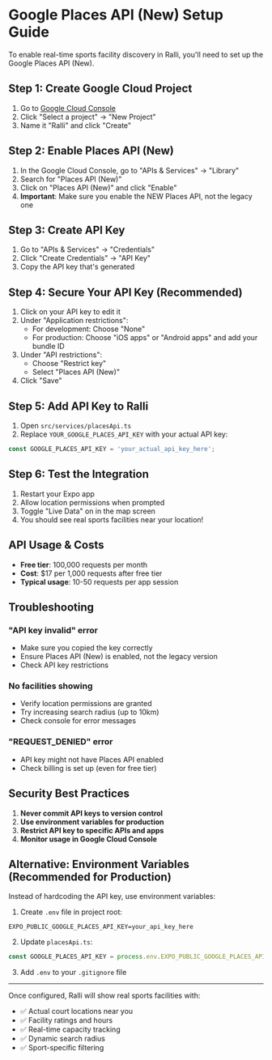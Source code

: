 # Google Places API (New) Setup Guide

To enable real-time sports facility discovery in Ralli, you'll need to set up the Google Places API (New).

## Step 1: Create Google Cloud Project

1. Go to [Google Cloud Console](https://console.cloud.google.com/)
2. Click "Select a project" → "New Project"
3. Name it "Ralli" and click "Create"

## Step 2: Enable Places API (New)

1. In the Google Cloud Console, go to "APIs & Services" → "Library"
2. Search for "Places API (New)"
3. Click on "Places API (New)" and click "Enable"
4. **Important**: Make sure you enable the NEW Places API, not the legacy one

## Step 3: Create API Key

1. Go to "APIs & Services" → "Credentials"
2. Click "Create Credentials" → "API Key"
3. Copy the API key that's generated

## Step 4: Secure Your API Key (Recommended)

1. Click on your API key to edit it
2. Under "Application restrictions":
   - For development: Choose "None" 
   - For production: Choose "iOS apps" or "Android apps" and add your bundle ID
3. Under "API restrictions":
   - Choose "Restrict key"
   - Select "Places API (New)"
4. Click "Save"

## Step 5: Add API Key to Ralli

1. Open `src/services/placesApi.ts`
2. Replace `YOUR_GOOGLE_PLACES_API_KEY` with your actual API key:

```typescript
const GOOGLE_PLACES_API_KEY = 'your_actual_api_key_here';
```

## Step 6: Test the Integration

1. Restart your Expo app
2. Allow location permissions when prompted
3. Toggle "Live Data" on in the map screen
4. You should see real sports facilities near your location!

## API Usage & Costs

- **Free tier**: 100,000 requests per month
- **Cost**: $17 per 1,000 requests after free tier
- **Typical usage**: 10-50 requests per app session

## Troubleshooting

### "API key invalid" error
- Make sure you copied the key correctly
- Ensure Places API (New) is enabled, not the legacy version
- Check API key restrictions

### No facilities showing
- Verify location permissions are granted
- Try increasing search radius (up to 10km)
- Check console for error messages

### "REQUEST_DENIED" error
- API key might not have Places API enabled
- Check billing is set up (even for free tier)

## Security Best Practices

1. **Never commit API keys to version control**
2. **Use environment variables for production**
3. **Restrict API key to specific APIs and apps**
4. **Monitor usage in Google Cloud Console**

## Alternative: Environment Variables (Recommended for Production)

Instead of hardcoding the API key, use environment variables:

1. Create `.env` file in project root:
```
EXPO_PUBLIC_GOOGLE_PLACES_API_KEY=your_api_key_here
```

2. Update `placesApi.ts`:
```typescript
const GOOGLE_PLACES_API_KEY = process.env.EXPO_PUBLIC_GOOGLE_PLACES_API_KEY || 'YOUR_GOOGLE_PLACES_API_KEY';
```

3. Add `.env` to your `.gitignore` file

---

Once configured, Ralli will show real sports facilities with:
- ✅ Actual court locations near you
- ✅ Facility ratings and hours
- ✅ Real-time capacity tracking
- ✅ Dynamic search radius
- ✅ Sport-specific filtering
